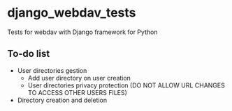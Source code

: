 # django_webdav_tests
Tests for webdav with Django framework for Python

## To-do list

* User directories gestion
  - Add user directory on user creation
  - User directories privacy protection (DO NOT ALLOW URL CHANGES TO ACCESS OTHER
          USERS FILES)
* Directory creation and deletion 

